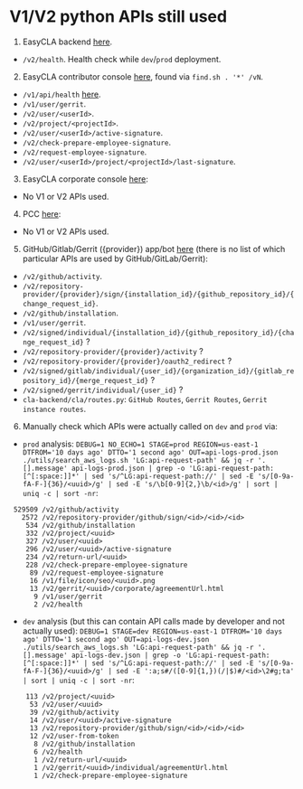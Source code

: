 # V1/V2 python APIs still used

1. EasyCLA backend [here](https://github.com/linuxfoundation/easycla/blob/main/.github/workflows/deploy-prod.yml#L127).
- `/v2/health`. Health check while `dev`/`prod` deployment.


2. EasyCLA contributor console [here](https://github.com/communitybridge/easycla-contributor-console/blob/main/src/app/core/services/cla-contributor.service.ts), found via `` find.sh . '*' /vN ``.
- `/v1/api/health` [here](https://github.com/communitybridge/easycla-contributor-console/blob/main/test/functional/cypress/integration/api-tests/health-check.spec.ts#L4).
- `/v1/user/gerrit`.
- `/v2/user/<userId>`.
- `/v2/project/<projectId>`.
- `/v2/user/<userId>/active-signature`.
- `/v2/check-prepare-employee-signature`.
- `/v2/request-employee-signature`.
- `/v2/user/<userId>/project/<projectId>/last-signature`.


3. EasyCLA corporate console [here](https://github.com/LF-Engineering/lfx-corp-cla-console/blob/main/backend/src/data/cla-api.ts):
- No V1 or V2 APIs used.


4. PCC [here](https://github.com/linuxfoundation/lfx-pcc/blob/main/apps/v1-backend/src/modules/cla-services/model/index.ts):
- No V1 or V2 APIs used.


5. GitHub/Gitlab/Gerrit ({provider}) app/bot [here]() (there is no list of which particular APIs are used by GitHub/GitLab/Gerrit):
- `/v2/github/activity`.
- `/v2/repository-provider/{provider}/sign/{installation_id}/{github_repository_id}/{change_request_id}`.
- `/v2/github/installation`.
- `/v1/user/gerrit`.
- `/v2/signed/individual/{installation_id}/{github_repository_id}/{change_request_id}` ?
- `/v2/repository-provider/{provider}/activity` ?
- `/v2/repository-provider/{provider}/oauth2_redirect` ?
- `/v2/signed/gitlab/individual/{user_id}/{organization_id}/{gitlab_repository_id}/{merge_request_id}` ?
- `/v2/signed/gerrit/individual/{user_id}` ?
- `cla-backend/cla/routes.py`: `GitHub Routes`, `Gerrit Routes`, `Gerrit instance routes`.


6. Manually check which APIs were actually called on `dev` and `prod` via:

- `prod` analysis: `` DEBUG=1 NO_ECHO=1 STAGE=prod REGION=us-east-1 DTFROM='10 days ago' DTTO='1 second ago' OUT=api-logs-prod.json ./utils/search_aws_logs.sh 'LG:api-request-path' && jq -r '.[].message' api-logs-prod.json | grep -o 'LG:api-request-path:[^[:space:]]*' | sed 's/^LG:api-request-path://' | sed -E 's/[0-9a-fA-F-]{36}/<uuid>/g' | sed -E 's/\b[0-9]{2,}\b/<id>/g' | sort | uniq -c | sort -nr ``:
```
 529509 /v2/github/activity
   2572 /v2/repository-provider/github/sign/<id>/<id>/<id>
    534 /v2/github/installation
    332 /v2/project/<uuid>
    327 /v2/user/<uuid>
    296 /v2/user/<uuid>/active-signature
    234 /v2/return-url/<uuid>
    228 /v2/check-prepare-employee-signature
     89 /v2/request-employee-signature
     16 /v1/file/icon/seo/<uuid>.png
     13 /v2/gerrit/<uuid>/corporate/agreementUrl.html
      9 /v1/user/gerrit
      2 /v2/health
```

- `dev` analysis (but this can contain API calls made by developer and not actually used): `` DEBUG=1 STAGE=dev REGION=us-east-1 DTFROM='10 days ago' DTTO='1 second ago' OUT=api-logs-dev.json ./utils/search_aws_logs.sh 'LG:api-request-path' && jq -r '.[].message' api-logs-dev.json | grep -o 'LG:api-request-path:[^[:space:]]*' | sed 's/^LG:api-request-path://' | sed -E 's/[0-9a-fA-F-]{36}/<uuid>/g' | sed -E ':a;s#/([0-9]{1,})(/|$)#/<id>\2#g;ta' | sort | uniq -c | sort -nr ``:
```
    113 /v2/project/<uuid>
     53 /v2/user/<uuid>
     39 /v2/github/activity
     14 /v2/user/<uuid>/active-signature
     13 /v2/repository-provider/github/sign/<id>/<id>/<id>
     12 /v2/user-from-token
      8 /v2/github/installation
      6 /v2/health
      1 /v2/return-url/<uuid>
      1 /v2/gerrit/<uuid>/individual/agreementUrl.html
      1 /v2/check-prepare-employee-signature
```


